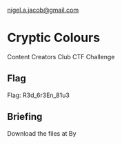 nigel.a.jacob@gmail.com

# Cryptic Colours
Content Creators Club CTF Challenge
 
## Flag
Flag: R3d_6r3En_81u3

## Briefing
Download the files at 
By

